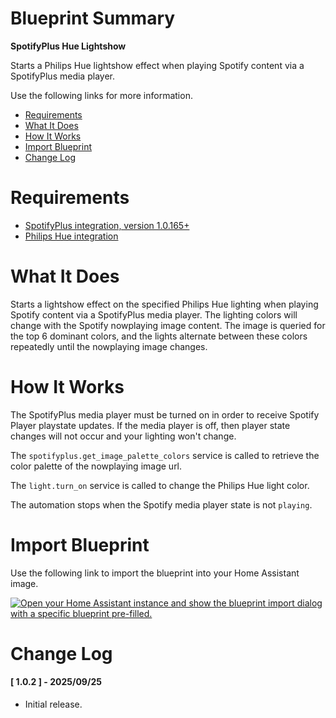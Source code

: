 # Blueprint Summary

__SpotifyPlus Hue Lightshow__

Starts a Philips Hue lightshow effect when playing Spotify content via a SpotifyPlus media player.

Use the following links for more information.
* [Requirements](#requirements)
* [What It Does](#what-does-it-do)
* [How It Works](#how-it-works)
* [Import Blueprint](#import-blueprint)
* [Change Log](#change-log)


# Requirements
* [SpotifyPlus integration, version 1.0.165+](https://github.com/thlucas1/homeassistantcomponent_spotifyplus/wiki/)
* [Philips Hue integration](https://www.home-assistant.io/integrations/hue/)


# What It Does

Starts a lightshow effect on the specified Philips Hue lighting when playing Spotify content via a SpotifyPlus media player.
The lighting colors will change with the Spotify nowplaying image content.  The image is queried for the top 6 dominant
colors, and the lights alternate between these colors repeatedly until the nowplaying image changes.  

# How It Works

The SpotifyPlus media player must be turned on in order to receive Spotify Player playstate updates.
If the media player is off, then player state changes will not occur and your lighting won't change.

The `spotifyplus.get_image_palette_colors` service is called to retrieve the color palette of the nowplaying image url.

The `light.turn_on` service is called to change the Philips Hue light color.

The automation stops when the Spotify media player state is not `playing`.

# Import Blueprint

Use the following link to import the blueprint into your Home Assistant image.

<a href="https://my.home-assistant.io/redirect/blueprint_import/?blueprint_url=https%3A%2F%2Fgithub.com%2Fthlucas1%2Fhomeassistant_blueprints%2Fblob%2Fmaster%2Fspotifyplus%2Fspotifyplus_hue_lightshow.yaml%3Fversion=1.0.2"><img src="https://my.home-assistant.io/badges/blueprint_import.svg" alt="Open your Home Assistant instance and show the blueprint import dialog with a specific blueprint pre-filled." width="" height="" loading="lazy"></a>


# Change Log

#### [ 1.0.2 ] - 2025/09/25

  * Initial release.
